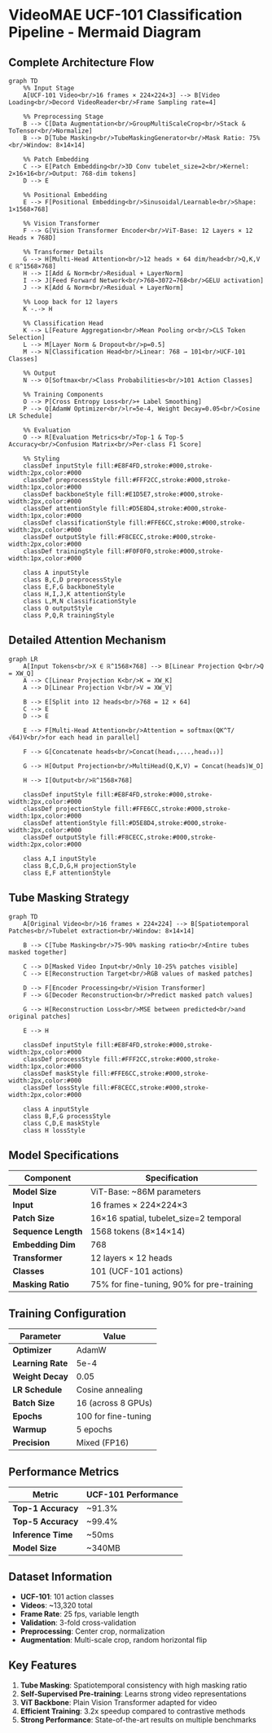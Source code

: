 # VideoMAE UCF-101 Classification Pipeline - Mermaid Diagram

## Complete Architecture Flow

```mermaid
graph TD
    %% Input Stage
    A[UCF-101 Video<br/>16 frames × 224×224×3] --> B[Video Loading<br/>Decord VideoReader<br/>Frame Sampling rate=4]
    
    %% Preprocessing Stage
    B --> C[Data Augmentation<br/>GroupMultiScaleCrop<br/>Stack & ToTensor<br/>Normalize]
    B --> D[Tube Masking<br/>TubeMaskingGenerator<br/>Mask Ratio: 75%<br/>Window: 8×14×14]
    
    %% Patch Embedding
    C --> E[Patch Embedding<br/>3D Conv tubelet_size=2<br/>Kernel: 2×16×16<br/>Output: 768-dim tokens]
    D --> E
    
    %% Positional Embedding
    E --> F[Positional Embedding<br/>Sinusoidal/Learnable<br/>Shape: 1×1568×768]
    
    %% Vision Transformer
    F --> G[Vision Transformer Encoder<br/>ViT-Base: 12 Layers × 12 Heads × 768D]
    
    %% Transformer Details
    G --> H[Multi-Head Attention<br/>12 heads × 64 dim/head<br/>Q,K,V ∈ ℝ^1568×768]
    H --> I[Add & Norm<br/>Residual + LayerNorm]
    I --> J[Feed Forward Network<br/>768→3072→768<br/>GELU activation]
    J --> K[Add & Norm<br/>Residual + LayerNorm]
    
    %% Loop back for 12 layers
    K -.-> H
    
    %% Classification Head
    K --> L[Feature Aggregation<br/>Mean Pooling or<br/>CLS Token Selection]
    L --> M[Layer Norm & Dropout<br/>p=0.5]
    M --> N[Classification Head<br/>Linear: 768 → 101<br/>UCF-101 Classes]
    
    %% Output
    N --> O[Softmax<br/>Class Probabilities<br/>101 Action Classes]
    
    %% Training Components
    O --> P[Cross Entropy Loss<br/>+ Label Smoothing]
    P --> Q[AdamW Optimizer<br/>lr=5e-4, Weight Decay=0.05<br/>Cosine LR Schedule]
    
    %% Evaluation
    O --> R[Evaluation Metrics<br/>Top-1 & Top-5 Accuracy<br/>Confusion Matrix<br/>Per-class F1 Score]
    
    %% Styling
    classDef inputStyle fill:#E8F4FD,stroke:#000,stroke-width:2px,color:#000
    classDef preprocessStyle fill:#FFF2CC,stroke:#000,stroke-width:1px,color:#000
    classDef backboneStyle fill:#E1D5E7,stroke:#000,stroke-width:2px,color:#000
    classDef attentionStyle fill:#D5E8D4,stroke:#000,stroke-width:1px,color:#000
    classDef classificationStyle fill:#FFE6CC,stroke:#000,stroke-width:2px,color:#000
    classDef outputStyle fill:#F8CECC,stroke:#000,stroke-width:2px,color:#000
    classDef trainingStyle fill:#F0F0F0,stroke:#000,stroke-width:1px,color:#000
    
    class A inputStyle
    class B,C,D preprocessStyle
    class E,F,G backboneStyle
    class H,I,J,K attentionStyle
    class L,M,N classificationStyle
    class O outputStyle
    class P,Q,R trainingStyle
```

## Detailed Attention Mechanism

```mermaid
graph LR
    A[Input Tokens<br/>X ∈ ℝ^1568×768] --> B[Linear Projection Q<br/>Q = XW_Q]
    A --> C[Linear Projection K<br/>K = XW_K]
    A --> D[Linear Projection V<br/>V = XW_V]
    
    B --> E[Split into 12 heads<br/>768 = 12 × 64]
    C --> E
    D --> E
    
    E --> F[Multi-Head Attention<br/>Attention = softmax(QK^T/√64)V<br/>for each head in parallel]
    
    F --> G[Concatenate heads<br/>Concat(head₁,...,head₁₂)]
    
    G --> H[Output Projection<br/>MultiHead(Q,K,V) = Concat(heads)W_O]
    
    H --> I[Output<br/>ℝ^1568×768]
    
    classDef inputStyle fill:#E8F4FD,stroke:#000,stroke-width:2px,color:#000
    classDef projectionStyle fill:#FFE6CC,stroke:#000,stroke-width:1px,color:#000
    classDef attentionStyle fill:#D5E8D4,stroke:#000,stroke-width:2px,color:#000
    classDef outputStyle fill:#F8CECC,stroke:#000,stroke-width:2px,color:#000
    
    class A,I inputStyle
    class B,C,D,G,H projectionStyle
    class E,F attentionStyle
```

## Tube Masking Strategy

```mermaid
graph TD
    A[Original Video<br/>16 frames × 224×224] --> B[Spatiotemporal Patches<br/>Tubelet extraction<br/>Window: 8×14×14]
    
    B --> C[Tube Masking<br/>75-90% masking ratio<br/>Entire tubes masked together]
    
    C --> D[Masked Video Input<br/>Only 10-25% patches visible]
    C --> E[Reconstruction Target<br/>RGB values of masked patches]
    
    D --> F[Encoder Processing<br/>Vision Transformer]
    F --> G[Decoder Reconstruction<br/>Predict masked patch values]
    
    G --> H[Reconstruction Loss<br/>MSE between predicted<br/>and original patches]
    
    E --> H
    
    classDef inputStyle fill:#E8F4FD,stroke:#000,stroke-width:2px,color:#000
    classDef processStyle fill:#FFF2CC,stroke:#000,stroke-width:1px,color:#000
    classDef maskStyle fill:#FFE6CC,stroke:#000,stroke-width:2px,color:#000
    classDef lossStyle fill:#F8CECC,stroke:#000,stroke-width:2px,color:#000
    
    class A inputStyle
    class B,F,G processStyle
    class C,D,E maskStyle
    class H lossStyle
```

## Model Specifications

| Component | Specification |
|-----------|--------------|
| **Model Size** | ViT-Base: ~86M parameters |
| **Input** | 16 frames × 224×224×3 |
| **Patch Size** | 16×16 spatial, tubelet_size=2 temporal |
| **Sequence Length** | 1568 tokens (8×14×14) |
| **Embedding Dim** | 768 |
| **Transformer** | 12 layers × 12 heads |
| **Classes** | 101 (UCF-101 actions) |
| **Masking Ratio** | 75% for fine-tuning, 90% for pre-training |

## Training Configuration

| Parameter | Value |
|-----------|-------|
| **Optimizer** | AdamW |
| **Learning Rate** | 5e-4 |
| **Weight Decay** | 0.05 |
| **LR Schedule** | Cosine annealing |
| **Batch Size** | 16 (across 8 GPUs) |
| **Epochs** | 100 for fine-tuning |
| **Warmup** | 5 epochs |
| **Precision** | Mixed (FP16) |

## Performance Metrics

| Metric | UCF-101 Performance |
|--------|-------------------|
| **Top-1 Accuracy** | ~91.3% |
| **Top-5 Accuracy** | ~99.4% |
| **Inference Time** | ~50ms |
| **Model Size** | ~340MB |

## Dataset Information

- **UCF-101**: 101 action classes
- **Videos**: ~13,320 total
- **Frame Rate**: 25 fps, variable length
- **Validation**: 3-fold cross-validation
- **Preprocessing**: Center crop, normalization
- **Augmentation**: Multi-scale crop, random horizontal flip

## Key Features

1. **Tube Masking**: Spatiotemporal consistency with high masking ratio
2. **Self-Supervised Pre-training**: Learns strong video representations
3. **ViT Backbone**: Plain Vision Transformer adapted for video
4. **Efficient Training**: 3.2x speedup compared to contrastive methods
5. **Strong Performance**: State-of-the-art results on multiple benchmarks
